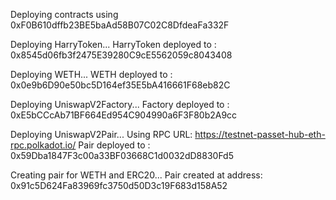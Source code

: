 Deploying contracts using 0xF0B610dffb23BE5baAd58B07C02C8DfdeaFa332F

Deploying HarryToken...
HarryToken deployed to : 0x8545d06fb3f2475E39280C9cE5562059c8043408

Deploying WETH...
WETH deployed to : 0x0e9b6D90e50bc5D164ef35E5bA416661F68eb82C

Deploying UniswapV2Factory...
Factory deployed to : 0xE5bCCcAb71BF664Ed954C904990a6F3F80b2A9cc

Deploying UniswapV2Pair...
Using RPC URL: https://testnet-passet-hub-eth-rpc.polkadot.io/
Pair deployed to : 0x59Dba1847F3c00a33BF03668C1d0032dD8830Fd5

Creating pair for WETH and ERC20...
Pair created at address: 0x91c5D624Fa83969fc3750d50D3c19F683d158A52
